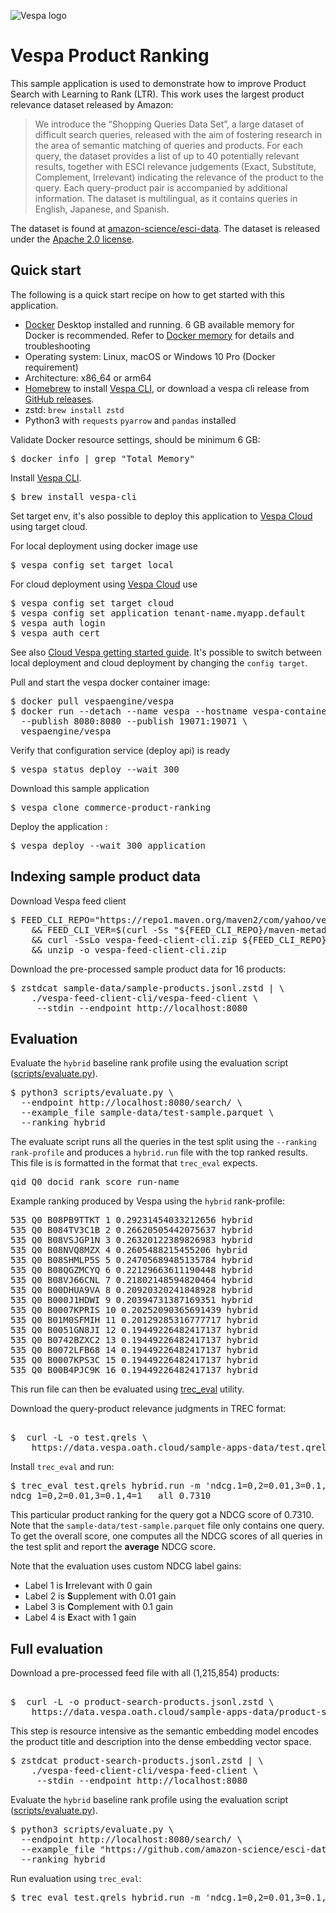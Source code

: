 <!-- Copyright Yahoo. Licensed under the terms of the Apache 2.0 license. See LICENSE in the project root.-->

![Vespa logo](https://vespa.ai/assets/vespa-logo-color.png)

# Vespa Product Ranking 

This sample application is used to demonstrate how to improve Product Search with Learning to Rank (LTR).
This work uses the largest product relevance dataset released by Amazon:

>We introduce the “Shopping Queries Data Set”, a large dataset of difficult search queries, released with the aim of fostering research in the area of semantic matching of queries and products. For each query, the dataset provides a list of up to 40 potentially relevant results, together with ESCI relevance judgements (Exact, Substitute, Complement, Irrelevant) indicating the relevance of the product to the query. Each query-product pair is accompanied by additional information. The dataset is multilingual, as it contains queries in English, Japanese, and Spanish.

The dataset is found at [amazon-science/esci-data](https://github.com/amazon-science/esci-data). 
The dataset is released under the [Apache 2.0 license](https://github.com/amazon-science/esci-data/blob/main/LICENSE).

## Quick start

The following is a quick start recipe on how to get started with this application. 

* [Docker](https://www.docker.com/) Desktop installed and running. 6 GB available memory for Docker is recommended.
  Refer to [Docker memory](https://docs.vespa.ai/en/operations/docker-containers.html#memory)
  for details and troubleshooting
* Operating system: Linux, macOS or Windows 10 Pro (Docker requirement)
* Architecture: x86_64 or arm64
* [Homebrew](https://brew.sh/) to install [Vespa CLI](https://docs.vespa.ai/en/vespa-cli.html), or download 
  a vespa cli release from [GitHub releases](https://github.com/vespa-engine/vespa/releases).
* zstd: `brew install zstd`
* Python3 with `requests` `pyarrow` and `pandas` installed 

Validate Docker resource settings, should be minimum 6 GB:

<pre>
$ docker info | grep "Total Memory"
</pre>

Install [Vespa CLI](https://docs.vespa.ai/en/vespa-cli.html). 

<pre >
$ brew install vespa-cli
</pre>

Set target env, it's also possible to deploy this application to [Vespa Cloud](https://cloud.vespa.ai/)
using target cloud. 

For local deployment using docker image use 

<pre data-test="exec">
$ vespa config set target local
</pre>

For cloud deployment using [Vespa Cloud](https://cloud.vespa.ai/) use

<pre>
$ vespa config set target cloud
$ vespa config set application tenant-name.myapp.default
$ vespa auth login 
$ vespa auth cert
</pre>

See also [Cloud Vespa getting started guide](https://cloud.vespa.ai/en/getting-started). It's possible
to switch between local deployment and cloud deployment by changing the `config target`. 

Pull and start the vespa docker container image:

<pre data-test="exec">
$ docker pull vespaengine/vespa
$ docker run --detach --name vespa --hostname vespa-container \
  --publish 8080:8080 --publish 19071:19071 \
  vespaengine/vespa
</pre>

Verify that configuration service (deploy api) is ready

<pre data-test="exec">
$ vespa status deploy --wait 300
</pre>

Download this sample application 

<pre data-test="exec">
$ vespa clone commerce-product-ranking
</pre>

Deploy the application : 

<pre data-test="exec" data-test-assert-contains="Success">
$ vespa deploy --wait 300 application
</pre>

## Indexing sample product data

Download Vespa feed client 

<pre data-test="exec">
$ FEED_CLI_REPO="https://repo1.maven.org/maven2/com/yahoo/vespa/vespa-feed-client-cli" \
	&& FEED_CLI_VER=$(curl -Ss "${FEED_CLI_REPO}/maven-metadata.xml" | sed -n 's/.*&lt;release&gt;\(.*\)&lt;.*&gt;/\1/p') \
	&& curl -SsLo vespa-feed-client-cli.zip ${FEED_CLI_REPO}/${FEED_CLI_VER}/vespa-feed-client-cli-${FEED_CLI_VER}-zip.zip \
	&& unzip -o vespa-feed-client-cli.zip
</pre>

Download the pre-processed sample product data for 16 products:

<pre>
$ zstdcat sample-data/sample-products.jsonl.zstd | \
    ./vespa-feed-client-cli/vespa-feed-client \
     --stdin --endpoint http://localhost:8080
</pre>

## Evaluation 

Evaluate the `hybrid` baseline rank profile using the evaluation 
script ([scripts/evaluate.py](scripts/evaluate.py)).

<pre data-test="exec">
$ python3 scripts/evaluate.py \
  --endpoint http://localhost:8080/search/ \
  --example_file sample-data/test-sample.parquet \
  --ranking hybrid
</pre>

The evaluate script runs all the queries in the test split using the `--ranking` `rank-profile` 
and produces a `hybrid.run` file with the top ranked results. This file is
is formatted in the format that `trec_eval` expects. 

<pre>
qid Q0 docid rank score run-name
</pre>

Example ranking produced by Vespa using the `hybrid` rank-profile:

<pre>
535 Q0 B08PB9TTKT 1 0.29231454033212656 hybrid
535 Q0 B084TV3C1B 2 0.26620505442075637 hybrid
535 Q0 B08VSJGP1N 3 0.26320122389826983 hybrid
535 Q0 B08NVQ8MZX 4 0.2605488215455206 hybrid
535 Q0 B08SHMLP5S 5 0.24705689485135784 hybrid
535 Q0 B08QGZMCYQ 6 0.22129663611190448 hybrid
535 Q0 B08VJ66CNL 7 0.21802148594820464 hybrid
535 Q0 B00DHUA9VA 8 0.20920320241848928 hybrid
535 Q0 B000J1HDWI 9 0.20394731387169351 hybrid
535 Q0 B0007KPRIS 10 0.20252090365691439 hybrid
535 Q0 B01M0SFMIH 11 0.20129285316777717 hybrid
535 Q0 B0051GN8JI 12 0.19449226482417137 hybrid
535 Q0 B0742BZXC2 13 0.19449226482417137 hybrid
535 Q0 B0072LFB68 14 0.19449226482417137 hybrid
535 Q0 B0007KPS3C 15 0.19449226482417137 hybrid
535 Q0 B00B4PJC9K 16 0.19449226482417137 hybrid
</pre>

This run file can then 
be evaluated using [trec_eval](https://github.com/usnistgov/trec_eval) utility.

Download the query-product relevance judgments in TREC format:

<pre data-test="exec"> 
$  curl -L -o test.qrels \
    https://data.vespa.oath.cloud/sample-apps-data/test.qrels
</pre>

Install `trec_eval` and run:

<pre>
$ trec_eval test.qrels hybrid.run -m 'ndcg.1=0,2=0.01,3=0.1,4=1'
ndcg_1=0,2=0.01,3=0.1,4=1	all	0.7310
</pre>

This particular product ranking for the query got a NDCG score of 0.7310. Note
that the `sample-data/test-sample.parquet` file only contains one query. To
get the overall score, one computes all the NDCG scores of all queries in the
test split and report the **average** NDCG score.  

Note that the evaluation uses custom NDCG label gains:
- Label 1 is **I**rrelevant with 0 gain
- Label 2 is **S**upplement with 0.01 gain
- Label 3 is **C**omplement with 0.1 gain
- Label 4 is **E**xact with 1 gain

## Full evaluation 

Download a pre-processed feed file with all (1,215,854) products:

<pre data-test="exec"> 
$  curl -L -o product-search-products.jsonl.zstd \
    https://data.vespa.oath.cloud/sample-apps-data/product-search-products.jsonl.zstd
</pre>

This step is resource intensive as the semantic embedding model encodes 
the product title and description into the dense embedding vector space.

<pre>
$ zstdcat product-search-products.jsonl.zstd | \
    ./vespa-feed-client-cli/vespa-feed-client \
     --stdin --endpoint http://localhost:8080
</pre>

Evaluate the `hybrid` baseline rank profile using the evaluation 
script ([scripts/evaluate.py](scripts/evaluate.py)).

<pre>
$ python3 scripts/evaluate.py \
  --endpoint http://localhost:8080/search/ \
  --example_file "https://github.com/amazon-science/esci-data/blob/main/shopping_queries_dataset/shopping_queries_dataset_examples.parquet?raw=true" \
  --ranking hybrid
</pre>

Run evaluation using `trec_eval`:

<pre>
$ trec_eval test.qrels hybrid.run -m 'ndcg.1=0,2=0.01,3=0.1,4=1
</pre>

